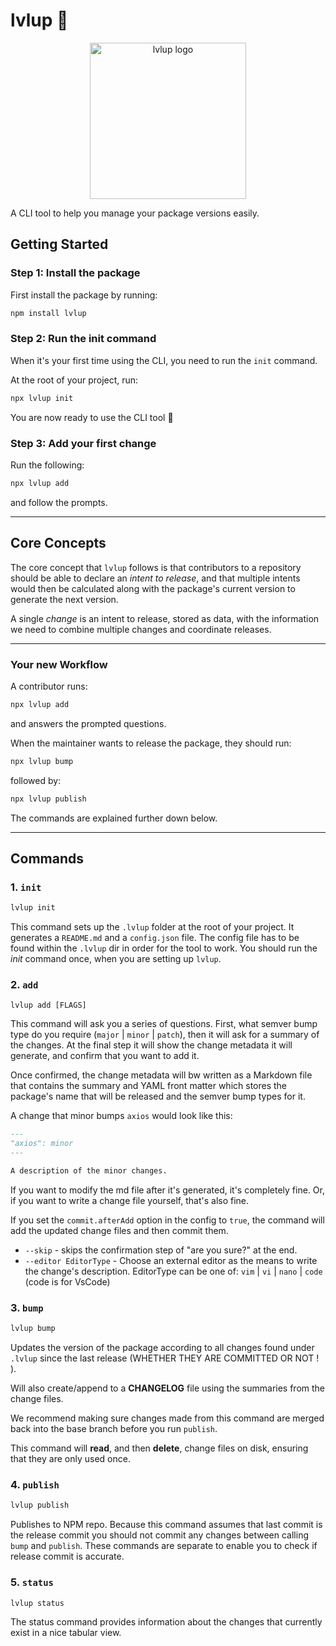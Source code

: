 # lvlup 🎩

<p align="center">
  <img src="https://i.ibb.co/3dqjJfw/lvlup-v1.png" width="250" alt="lvlup logo" />
</p>

A CLI tool to help you manage your package versions easily.

## Getting Started

### Step 1: Install the package

First install the package by running:

```bash
npm install lvlup
```

### Step 2: Run the init command

When it's your first time using the CLI, you need to run the `init` command.

At the root of your project, run:

```bash
npx lvlup init
```

You are now ready to use the CLI tool 🙂

### Step 3: Add your first change

Run the following:

```bash
npx lvlup add
```

and follow the prompts.

---

## Core Concepts

The core concept that `lvlup` follows is that contributors to a repository should be able to declare an _intent to release_, and that multiple intents would then be calculated along with the package's current version to generate the next version.

A single _change_ is an intent to release, stored as data, with the information we need to combine multiple changes and coordinate releases.

---

### Your new Workflow

A contributor runs:

```bash
npx lvlup add
```

and answers the prompted questions.

When the maintainer wants to release the package, they should run:

```bash
npx lvlup bump
```

followed by:

```bash
npx lvlup publish
```

The commands are explained further down below.

---

## Commands

### 1. `init`

```bash
lvlup init
```

This command sets up the `.lvlup` folder at the root of your project. It generates a `README.md` and a `config.json` file. The config file has to be found within the `.lvlup` dir in order for the tool to work. You should run the _init_ command once, when you are setting up `lvlup`.

### 2. `add`

```
lvlup add [FLAGS]
```

This command will ask you a series of questions. First, what semver bump type do you require (`major` | `minor` | `patch`), then it will ask for a summary of the changes. At the final step it will show the change metadata it will generate, and confirm that you want to add it.

Once confirmed, the change metadata will bw written as a Markdown file that contains the summary and YAML front matter which stores the package's name that will be released and the semver bump types for it.

A change that minor bumps `axios` would look like this:

```md
---
"axios": minor
---

A description of the minor changes.
```

If you want to modify the md file after it's generated, it's completely fine. Or, if you want to write a change file yourself, that's also fine.

If you set the `commit.afterAdd` option in the config to `true`, the command will add the updated change files and then commit them.

- `--skip` - skips the confirmation step of "are you sure?" at the end.
- `--editor EditorType` - Choose an external editor as the means to write the change's description. EditorType can be one of: `vim` | `vi` | `nano` | `code` (code is for VsCode)

### 3. `bump`

```bash
lvlup bump
```

Updates the version of the package according to all changes found under `.lvlup` since the last release (WHETHER THEY ARE COMMITTED OR NOT ! ).

Will also create/append to a **CHANGELOG** file using the summaries from the change files.

We recommend making sure changes made from this command are merged back into the base branch before you run `publish`.

This command will **read**, and then **delete**, change files on disk, ensuring that they are only used once.

### 4. `publish`

```bash
lvlup publish
```

Publishes to NPM repo. Because this command assumes that last commit is the release commit you should not commit any changes between calling `bump` and `publish`. These commands are separate to enable you to check if release commit is accurate.

### 5. `status`

```bash
lvlup status
```

The status command provides information about the changes that currently exist in a nice tabular view.
